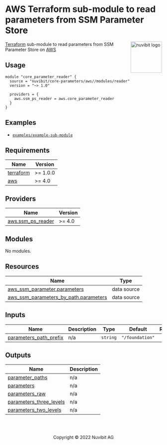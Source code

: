 # AWS Terraform sub-module to read parameters from SSM Parameter Store

<!-- LOGO -->
<a href="https://nuvibit.com">
    <img src="https://nuvibit.com/images/logo/logo-nuvibit-badge.png" alt="nuvibit logo" title="nuvibit" align="right" height="100" />
</a>

<!-- DESCRIPTION -->
[Terraform][terraform-url] sub-module to read parameters from SSM Parameter Store on [AWS][aws-url]

<!-- USAGE -->
## Usage
```hcl
module "core_parameter_reader" {
  source = "nuvibit/core-parameters/aws//modules/reader"
  version = "~> 1.0"

  providers = {
    aws.ssm_ps_reader = aws.core_parameter_reader
  }
}
```

<!-- EXAMPLES -->
## Examples
- [`examples/example-sub-module`][example-complete-url]

<!-- BEGIN_TF_DOCS -->
## Requirements

| Name | Version |
|------|---------|
| <a name="requirement_terraform"></a> [terraform](#requirement\_terraform) | >= 1.0.0 |
| <a name="requirement_aws"></a> [aws](#requirement\_aws) | >= 4.0 |

## Providers

| Name | Version |
|------|---------|
| <a name="provider_aws.ssm_ps_reader"></a> [aws.ssm\_ps\_reader](#provider\_aws.ssm\_ps\_reader) | >= 4.0 |

## Modules

No modules.

## Resources

| Name | Type |
|------|------|
| [aws_ssm_parameter.parameters](https://registry.terraform.io/providers/hashicorp/aws/latest/docs/data-sources/ssm_parameter) | data source |
| [aws_ssm_parameters_by_path.parameters](https://registry.terraform.io/providers/hashicorp/aws/latest/docs/data-sources/ssm_parameters_by_path) | data source |

## Inputs

| Name | Description | Type | Default | Required |
|------|-------------|------|---------|:--------:|
| <a name="input_parameters_path_prefix"></a> [parameters\_path\_prefix](#input\_parameters\_path\_prefix) | n/a | `string` | `"/foundation"` | no |

## Outputs

| Name | Description |
|------|-------------|
| <a name="output_parameter_paths"></a> [parameter\_paths](#output\_parameter\_paths) | n/a |
| <a name="output_parameters"></a> [parameters](#output\_parameters) | n/a |
| <a name="output_parameters_raw"></a> [parameters\_raw](#output\_parameters\_raw) | n/a |
| <a name="output_parameters_three_levels"></a> [parameters\_three\_levels](#output\_parameters\_three\_levels) | n/a |
| <a name="output_parameters_two_levels"></a> [parameters\_two\_levels](#output\_parameters\_two\_levels) | n/a |
<!-- END_TF_DOCS -->

<!-- COPYRIGHT -->
<br />
<br />
<p align="center">Copyright &copy; 2022 Nuvibit AG</p>

<!-- MARKDOWN LINKS & IMAGES -->
[nuvibit-shield]: https://img.shields.io/badge/maintained%20by-nuvibit.com-%235849a6.svg?style=flat&color=1c83ba
[nuvibit-url]: https://nuvibit.com
[terraform-version-shield]: https://img.shields.io/badge/tf-%3E%3D0.15.0-blue.svg?style=flat&color=blueviolet
[terraform-version-url]: https://www.terraform.io/upgrade-guides/0-15.html
[release-shield]: https://img.shields.io/github/v/release/nuvibit/terraform-aws-core-parameters?style=flat&color=success
[architecture-png]: https://github.com/nuvibit/terraform-aws-core-parameters/blob/main/docs/architecture.png?raw=true
[release-url]: https://github.com/nuvibit/terraform-aws-core-parameters/releases
[contributors-url]: https://github.com/nuvibit/terraform-aws-core-parameters/graphs/contributors
[license-url]: https://github.com/nuvibit/terraform-aws-core-parameters/tree/main/LICENSE
[terraform-url]: https://www.terraform.io
[aws-url]: https://aws.amazon.com
[example-complete-url]: https://github.com/nuvibit/terraform-aws-core-parameters/tree/main/examples/complete
